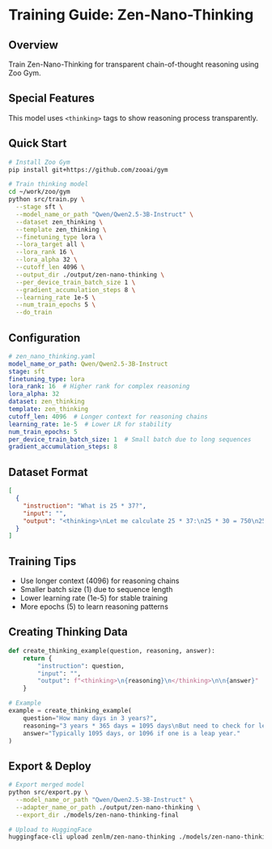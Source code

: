 # Training Guide: Zen-Nano-Thinking

## Overview
Train Zen-Nano-Thinking for transparent chain-of-thought reasoning using Zoo Gym.

## Special Features
This model uses `<thinking>` tags to show reasoning process transparently.

## Quick Start

```bash
# Install Zoo Gym
pip install git+https://github.com/zooai/gym

# Train thinking model
cd ~/work/zoo/gym
python src/train.py \
  --stage sft \
  --model_name_or_path "Qwen/Qwen2.5-3B-Instruct" \
  --dataset zen_thinking \
  --template zen_thinking \
  --finetuning_type lora \
  --lora_target all \
  --lora_rank 16 \
  --lora_alpha 32 \
  --cutoff_len 4096 \
  --output_dir ./output/zen-nano-thinking \
  --per_device_train_batch_size 1 \
  --gradient_accumulation_steps 8 \
  --learning_rate 1e-5 \
  --num_train_epochs 5 \
  --do_train
```

## Configuration

```yaml
# zen_nano_thinking.yaml
model_name_or_path: Qwen/Qwen2.5-3B-Instruct
stage: sft
finetuning_type: lora
lora_rank: 16  # Higher rank for complex reasoning
lora_alpha: 32
dataset: zen_thinking
template: zen_thinking
cutoff_len: 4096  # Longer context for reasoning chains
learning_rate: 1e-5  # Lower LR for stability
num_train_epochs: 5
per_device_train_batch_size: 1  # Small batch due to long sequences
gradient_accumulation_steps: 8
```

## Dataset Format

```json
[
  {
    "instruction": "What is 25 * 37?",
    "input": "",
    "output": "<thinking>\nLet me calculate 25 * 37:\n25 * 30 = 750\n25 * 7 = 175\n750 + 175 = 925\n</thinking>\n\nThe answer is 925."
  }
]
```

## Training Tips
- Use longer context (4096) for reasoning chains
- Smaller batch size (1) due to sequence length
- Lower learning rate (1e-5) for stable training
- More epochs (5) to learn reasoning patterns

## Creating Thinking Data

```python
def create_thinking_example(question, reasoning, answer):
    return {
        "instruction": question,
        "input": "",
        "output": f"<thinking>\n{reasoning}\n</thinking>\n\n{answer}"
    }

# Example
example = create_thinking_example(
    question="How many days in 3 years?",
    reasoning="3 years * 365 days = 1095 days\nBut need to check for leap years...",
    answer="Typically 1095 days, or 1096 if one is a leap year."
)
```

## Export & Deploy

```bash
# Export merged model
python src/export.py \
  --model_name_or_path "Qwen/Qwen2.5-3B-Instruct" \
  --adapter_name_or_path ./output/zen-nano-thinking \
  --export_dir ./models/zen-nano-thinking-final

# Upload to HuggingFace
huggingface-cli upload zenlm/zen-nano-thinking ./models/zen-nano-thinking-final
```
